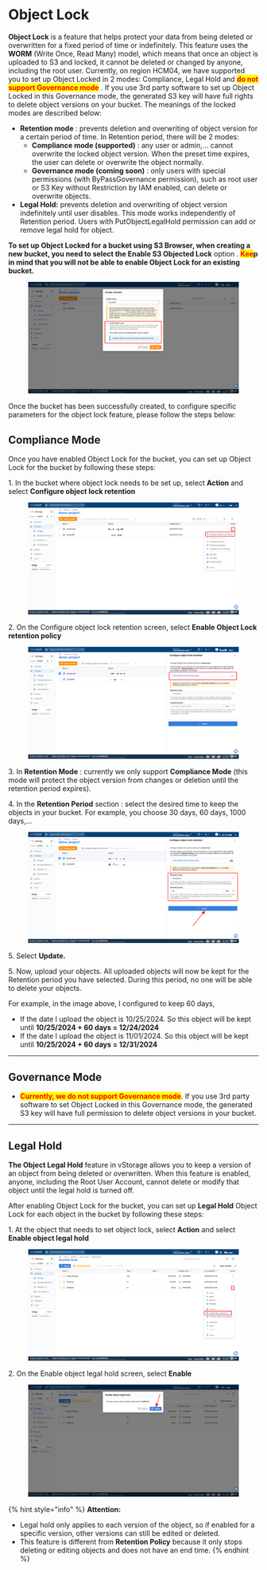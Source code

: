 # Object Lock

**Object Lock** is a feature that helps protect your data from being deleted or overwritten for a fixed period of time or indefinitely. This feature uses the **WORM** (Write Once, Read Many) model, which means that once an object is uploaded to S3 and locked, it cannot be deleted or changed by anyone, including the root user. Currently, on region HCM04, we have supported you to set up Object Locked in 2 modes: Compliance, Legal Hold and <mark style="color:red;">**do not support Governance mode**</mark> . If you use 3rd party software to set up Object Locked in this Governance mode, the generated S3 key will have full rights to delete object versions on your bucket. The meanings of the locked modes are described below:

* **Retention mode** : prevents deletion and overwriting of object version for a certain period of time. In Retention period, there will be 2 modes:
  * **Compliance mode (supported)** : any user or admin,… cannot overwrite the locked object version. When the preset time expires, the user can delete or overwrite the object normally.
  * **Governance mode (coming soon)** : only users with special permissions (with ByPassGovernance permission), such as root user or S3 Key without Restriction by IAM enabled, can delete or overwrite objects.
* **Legal Hold:** prevents deletion and overwriting of object version indefinitely until user disables. This mode works independently of Retention period. Users with PutObjectLegalHold permission can add or remove legal hold for object.

**To set up Object Locked for a bucket using S3 Browser, when creating a new bucket, you need to select the Enable S3 Objected Lock** option . <mark style="color:red;">**Kee**</mark>**p in mind that you will not be able to enable Object Lock for an existing bucket.**

<figure><img src="../../../../../../.gitbook/assets/image (35) (1) (1) (1) (1).png" alt=""><figcaption></figcaption></figure>

Once the bucket has been successfully created, to configure specific parameters for the object lock feature, please follow the steps below:

## Compliance Mode <a href="#compliance-mode" id="compliance-mode"></a>

Once you have enabled Object Lock for the bucket, you can set up Object Lock for the bucket by following these steps:

1\. In the bucket where object lock needs to be set up, select **Action** and select **Configure object lock retention**

<figure><img src="../../../../../../.gitbook/assets/image (36) (1) (1) (1) (1).png" alt=""><figcaption></figcaption></figure>

2\. On the Configure object lock retention screen, select **Enable Object Lock retention policy**

<figure><img src="../../../../../../.gitbook/assets/image (37) (1) (1) (1) (1).png" alt=""><figcaption></figcaption></figure>

3\. In **Retention Mode** : currently we only support **Compliance Mode** (this mode will protect the object version from changes or deletion until the retention period expires).

4\. In the **Retention Period** section : select the desired time to keep the objects in your bucket. For example, you choose 30 days, 60 days, 1000 days,...

<figure><img src="../../../../../../.gitbook/assets/image (38) (1) (1) (1) (1).png" alt=""><figcaption></figcaption></figure>

5\. Select **Update.**

5\. Now, upload your objects. All uploaded objects will now be kept for the Retention period you have selected. During this period, no one will be able to delete your objects.

For example, in the image above, I configured to keep 60 days,

* If the date I upload the object is 10/25/2024. So this object will be kept until **10/25/2024 + 60 days = 12/24/2024**
* If the date I upload the object is 11/01/2024. So this object will be kept until **10/25/2024 + 60 days = 12/31/2024**

***

## Governance Mode <a href="#governance-mode" id="governance-mode"></a>

* <mark style="color:red;">**Currently, we do not support Governance mode**</mark>. If you use 3rd party software to set Object Locked in this Governance mode, the generated S3 key will have full permission to delete object versions in your bucket.

***

## **Legal Hold** <a href="#legal-hold" id="legal-hold"></a>

**The Object Legal Hold** feature in vStorage allows you to keep a version of an object from being deleted or overwritten. When this feature is enabled, anyone, including the Root User Account, cannot delete or modify that object until the legal hold is turned off.

After enabling Object Lock for the bucket, you can set up **Legal Hold** Object Lock for each object in the bucket by following these steps:

1\. At the object that needs to set object lock, select **Action** and select **Enable object legal hold**

<figure><img src="../../../../../../.gitbook/assets/image (39) (1) (1) (1) (1).png" alt=""><figcaption></figcaption></figure>

2\. On the Enable object legal hold screen, select **Enable**

<figure><img src="../../../../../../.gitbook/assets/image (40) (1) (1).png" alt=""><figcaption></figcaption></figure>

{% hint style="info" %}
**Attention:**

* Legal hold only applies to each version of the object, so if enabled for a specific version, other versions can still be edited or deleted.
* This feature is different from **Retention Policy** because it only stops deleting or editing objects and does not have an end time.
{% endhint %}

